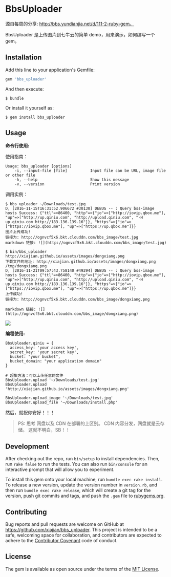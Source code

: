 # BbsUploader

源自每周的分享: http://bbs.yundianjia.net/d/111-2-ruby-gem。 

BbsUploader 是上传图片到七牛云的简单 demo，用来演示，如何编写一个 gem。 

## Installation

Add this line to your application's Gemfile:

```ruby
gem 'bbs_uploader'
```

And then execute:

    $ bundle

Or install it yourself as:

    $ gem install bbs_uploader

## Usage

**命令行使用:**

使用指南： 

```
Usage: bbs_uploader [options]
    -i, --input-file [file]          Input file can be URL, image file or other file
    -h, --help                       Show this message
    -v, --version                    Print version
```

调用实例： 

```
$ bbs_uploader ~/Downloads/test.jpg
D, [2016-11-15T16:31:52.906672 #30130] DEBUG -- : Query bss-image hosts Success: {"ttl"=>86400, "http"=>{"io"=>["http://iovip.qbox.me"], "up"=>["http://up.qiniu.com", "http://upload.qiniu.com", "-H up.qiniu.com http://183.136.139.16"]}, "https"=>{"io"=>["https://iovip.qbox.me"], "up"=>["https://up.qbox.me"]}}
图片上传成功!
链接为: http://ognvcf5x6.bkt.clouddn.com/bbs_image/test.jpg
markdown 链接: ![](http://ognvcf5x6.bkt.clouddn.com/bbs_image/test.jpg)

$ bin/bbs_uploader http://xiajian.github.io/assets/images/dongxiang.png
下载文件的地址: http://xiajian.github.io/assets/images/dongxiang.png
/tmp/dongxiang.png
D, [2016-11-21T09:57:43.758140 #49294] DEBUG -- : Query bss-image hosts Success: {"ttl"=>86400, "http"=>{"io"=>["http://iovip.qbox.me"], "up"=>["http://up.qiniu.com", "http://upload.qiniu.com", "-H up.qiniu.com http://183.136.139.16"]}, "https"=>{"io"=>["https://iovip.qbox.me"], "up"=>["https://up.qbox.me"]}}
上传成功!
链接为: http://ognvcf5x6.bkt.clouddn.com/bbs_image/dongxiang.png

markdown 链接: ![](http://ognvcf5x6.bkt.clouddn.com/bbs_image/dongxiang.png)
```

![](http://ognvcf5x6.bkt.clouddn.com/bbs_image/test.jpg)

**编程使用:** 

```
BbsUploader.qiniu = {
  access_key: 'your access key',
  secret_key: 'your secret key',
  bucket: "your bucket",
  bucket_domain: "your application domain"
}

# 超集方法：可以上传任意的文件
BbsUploader.upload '~/Downloads/test.jpg'
BbsUploader.upload 'http://xiajian.github.io/assets/images/dongxiang.png'

BbsUploader.upload_image '~/Downloads/test.jpg'
BbsUploader.upload_file '~/Downloads/install.php'

```

然后，就祝你安好！！！

> PS: 思考 网盘以及 CDN 在部署的上区别。 CDN 内容分发，网盘就是云存储。 这就不明白，SB！！

## Development

After checking out the repo, run `bin/setup` to install dependencies. Then, run `rake false` to run the tests. You can also run `bin/console` for an interactive prompt that will allow you to experiment.

To install this gem onto your local machine, run `bundle exec rake install`. To release a new version, update the version number in `version.rb`, and then run `bundle exec rake release`, which will create a git tag for the version, push git commits and tags, and push the `.gem` file to [rubygems.org](https://rubygems.org).

## Contributing

Bug reports and pull requests are welcome on GitHub at https://github.com/xiajian/bbs_uploader. This project is intended to be a safe, welcoming space for collaboration, and contributors are expected to adhere to the [Contributor Covenant](contributor-covenant.org) code of conduct.


## License

The gem is available as open source under the terms of the [MIT License](http://opensource.org/licenses/MIT).